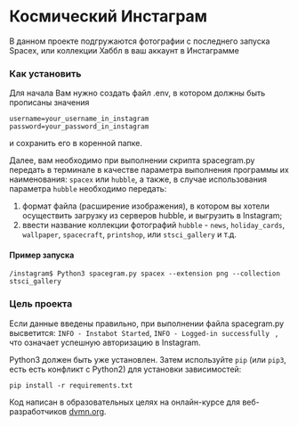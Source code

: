 # Космический Инстаграм

В данном проекте подгружаются фотографии с последнего запуска Spacex, или коллекции Хаббл в ваш аккаунт в Инстаграмме

### Как установить

Для начала Вам нужно создать файл .env, в котором должны быть прописаны значения
```Python3
username=your_username_in_instagram
password=your_password_in_instagram
```
и сохранить его в коренной папке.

Далее, вам необходимо при выполнении скрипта spacegram.py передать в терминале в качестве параметра выполнения программы их наименования: `spacex` или `hubble`, а также, в случае использования параметра `hubble` необходимо передать:
1. формат файла (расширение изображения), в котором вы хотели осуществить загрузку из серверов hubble, и выгрузить в Instagram;
2. ввести название коллекции фотографий `hubble` - `news`, `holiday_cards`, `wallpaper`, `spacecraft`, `printshop`, или `stsci_gallery` и т.д.

#### Пример запуска

```#
/instagram$ Python3 spacegram.py spacex --extension png --collection stsci_gallery
```
### Цель проекта

Если данные введены правильно, при выполнении файла spacegram.py высветится: `INFO - Instabot Started`, `INFO - Logged-in successfully `
, что означает успешную авторизацию в Instagram.

Python3 должен быть уже установлен.
Затем используйте `pip` (или `pip3`, есть есть конфликт с Python2) для установки зависимостей:
```
pip install -r requirements.txt
```


Код написан в образовательных целях на онлайн-курсе для веб-разработчиков [dvmn.org](https://dvmn.org/).
